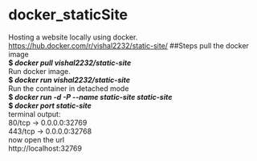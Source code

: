 # docker_staticSite
Hosting a website locally using docker.<br>https://hub.docker.com/r/vishal2232/static-site/
##Steps
pull the docker image<br>
**$ _docker pull vishal2232/static-site_**<br>Run docker image.<br>
**$ _docker run vishal2232/static-site_** <br>Run the container in detached mode<br>
**$ _docker run -d -P --name static-site static-site_**</br>
**$ _docker port static-site_**<br>
terminal output:<br>80/tcp -> 0.0.0.0:32769<br>
443/tcp -> 0.0.0.0:32768<br>
 now open the url<br> http://localhost:32769 <br>
